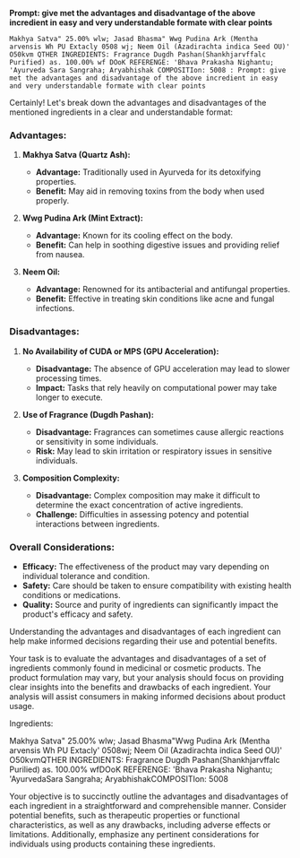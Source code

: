 **Prompt: give met the advantages and disadvantage of the above incredient in easy and very understandable formate with clear points**
```
Makhya Satva" 25.00% wlw; Jasad Bhasma" Wwg Pudina Ark (Mentha arvensis Wh PU Extacly 0508 wj; Neem Oil (Azadirachta indica Seed OU)' O50kvm QTHER INGREDIENTS: Fragrance Dugdh Pashan(Shankhjarvffalc Purified) as. 100.00% wf DOoK REFERENGE: 'Bhava Prakasha Nighantu; 'Ayurveda Sara Sangraha; Aryabhishak COMPOSITIon: 5008 : Prompt: give met the advantages and disadvantage of the above incredient in easy and very understandable formate with clear points
```
Certainly! Let's break down the advantages and disadvantages of the mentioned ingredients in a clear and understandable format:

### Advantages:

1. **Makhya Satva (Quartz Ash):**
   - **Advantage:** Traditionally used in Ayurveda for its detoxifying properties.
   - **Benefit:** May aid in removing toxins from the body when used properly.

2. **Wwg Pudina Ark (Mint Extract):**
   - **Advantage:** Known for its cooling effect on the body.
   - **Benefit:** Can help in soothing digestive issues and providing relief from nausea.

3. **Neem Oil:**
   - **Advantage:** Renowned for its antibacterial and antifungal properties.
   - **Benefit:** Effective in treating skin conditions like acne and fungal infections.

### Disadvantages:

1. **No Availability of CUDA or MPS (GPU Acceleration):**
   - **Disadvantage:** The absence of GPU acceleration may lead to slower processing times.
   - **Impact:** Tasks that rely heavily on computational power may take longer to execute.

2. **Use of Fragrance (Dugdh Pashan):**
   - **Disadvantage:** Fragrances can sometimes cause allergic reactions or sensitivity in some individuals.
   - **Risk:** May lead to skin irritation or respiratory issues in sensitive individuals.

3. **Composition Complexity:**
   - **Disadvantage:** Complex composition may make it difficult to determine the exact concentration of active ingredients.
   - **Challenge:** Difficulties in assessing potency and potential interactions between ingredients.

### Overall Considerations:

- **Efficacy:** The effectiveness of the product may vary depending on individual tolerance and condition.
- **Safety:** Care should be taken to ensure compatibility with existing health conditions or medications.
- **Quality:** Source and purity of ingredients can significantly impact the product's efficacy and safety.

Understanding the advantages and disadvantages of each ingredient can help make informed decisions regarding their use and potential benefits.

Your task is to evaluate the advantages and disadvantages of a set of ingredients commonly found in medicinal or cosmetic products. The product formulation may vary, but your analysis should focus on providing clear insights into the benefits and drawbacks of each ingredient. Your analysis will assist consumers in making informed decisions about product usage.

Ingredients:

Makhya Satva" 25.00% wlw; Jasad Bhasma"Wwg Pudina Ark (Mentha arvensis Wh PU Extacly' 0508wj; Neem Oil (Azadirachta indica Seed OU)' O50kvmQTHER INGREDIENTS: Fragrance Dugdh Pashan(Shankhjarvffalc Purilied) as. 100.00% wfDOoK REFERENGE: 'Bhava Prakasha Nighantu; 'AyurvedaSara Sangraha; AryabhishakCOMPOSITIon: 5008

Your objective is to succinctly outline the advantages and disadvantages of each ingredient in a straightforward and comprehensible manner. Consider potential benefits, such as therapeutic properties or functional characteristics, as well as any drawbacks, including adverse effects or limitations. Additionally, emphasize any pertinent considerations for individuals using products containing these ingredients.